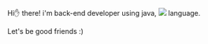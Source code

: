Hi✋ there! i'm back-end developer using java, <img src="https://img.shields.io/badge/Ruby-CC342D?logo=Ruby"/> language. <p>
Let's be good friends :) 


